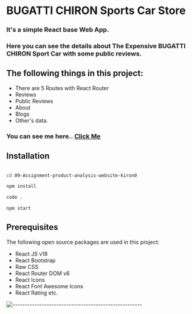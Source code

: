 # BUGATTI CHIRON Sports Car Store

### It's a simple React base Web App.
### Here you can see the details about The Expensive BUGATTI CHIRON Sport Car with some public reviews.

## The following things in this project:

* There are 5 Routes with React Router
* Reviews
* Public Reviews
* About
* Blogs
* Other's data.

### You can see me here.. [Click Me](https://sports-car-store.netlify.app/)

## Installation

```bash https://github.com/kiron0/09-Assignment-product-analysis-website-kiron0.git
```

```bash
cd 09-Assignment-product-analysis-website-kiron0
```

```bash
npm install
```

```bash
code .
```

```bash
npm start
```

## Prerequisites

The following open source packages are used in this project:
* React JS v18
* React Bootstrap
* Raw CSS
* React Router DOM v6
* React Icons
* React Font Awesome Icons
* React Rating etc.

![-----------------------------------------------------](https://raw.githubusercontent.com/andreasbm/readme/master/assets/lines/rainbow.png)
